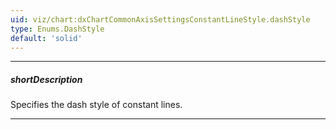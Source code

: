 ```yaml
---
uid: viz/chart:dxChartCommonAxisSettingsConstantLineStyle.dashStyle
type: Enums.DashStyle
default: 'solid'
---
```

---
##### shortDescription
Specifies the dash style of constant lines.

---
<!--
#include dataviz-ref-dashstyle
-->